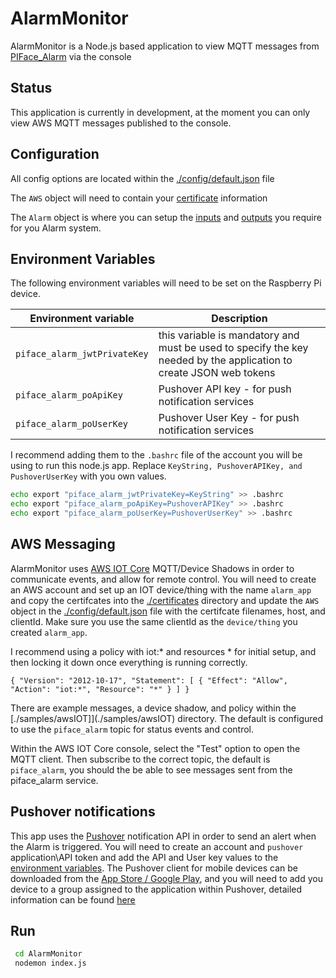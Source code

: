 # AlarmMonitor

AlarmMonitor is a Node.js based application to view MQTT messages from [PIFace_Alarm](https://github.com/worfinator/PIFace_Alarm) via the console

## Status

This application is currently in development, at the moment you can only view AWS MQTT messages published to the console.

## Configuration

All config options are located within the [./config/default.json](./config/default.json) file

The `AWS` object will need to contain your [certificate](#aws-messaging) information

The `Alarm` object is where you can setup the [inputs](#inputs) and [outputs](#outputs) you require for you Alarm system. 

## Environment Variables

The following environment variables will need to be set on the Raspberry Pi device.

| Environment variable | Description |
|----------------------|-------------|
| `piface_alarm_jwtPrivateKey` | this variable is mandatory and must be used to specify the key needed by the application to create JSON web tokens |
| `piface_alarm_poApiKey` | Pushover API key - for push notification services|
| `piface_alarm_poUserKey` | Pushover User Key - for push notification services |

I recommend adding them to the `.bashrc` file of the account you will be using to run this node.js app. Replace `KeyString, PushoverAPIKey, and PushoverUserKey` with you own values.

```bash
echo export "piface_alarm_jwtPrivateKey=KeyString" >> .bashrc
echo export "piface_alarm_poApiKey=PushoverAPIKey" >> .bashrc
echo export "piface_alarm_poUserKey=PushoverUserKey" >> .bashrc
```


## AWS Messaging

AlarmMonitor uses [AWS IOT Core](https://aws.amazon.com/iot-core/) MQTT/Device Shadows in order to communicate events, and allow for remote control. You will need to create an AWS account and set up an IOT device/thing with the name `alarm_app` and copy the certifcates into the [./certificates](.certificates) directory and update the `AWS` object in the [./config/default.json](./config/default.json) file with the certifcate filenames, host, and clientId. Make sure you use the same clientId as the `device/thing` you created `alarm_app`.

I recommend using a policy with iot:* and resources * for initial setup, and then locking it down once everything is running correctly.

`{
  "Version": "2012-10-17",
  "Statement": [
    {
      "Effect": "Allow",
      "Action": "iot:*",
      "Resource": "*"
    }
  ]
}`

There are example messages, a device shadow, and policy within the [./samples/awsIOT]](./samples/awsIOT) directory. The default is configured to use the `piface_alarm` topic for status events and control. 

Within the AWS IOT Core console, select the "Test" option to open the MQTT client. Then subscribe to the correct topic, the default is `piface_alarm`, you should the be able to see messages sent from the piface_alarm service.

 ## Pushover notifications
 
 This app uses the [Pushover](https://pushover.net/) notification API in order to send an alert when the Alarm is triggered. You will need to create an account and `pushover` application\API token and add the API and User key values to the [environment variables](#environment-variables). The Pushover client for mobile devices can be downloaded from the [App Store / Google Play](https://pushover.net/clients), and you will need to add you device to a group assigned to the application within Pushover, detailed information can be found [here](https://pushover.net/faq#overview-what)

 ## Run

```bash
 cd AlarmMonitor
 nodemon index.js
